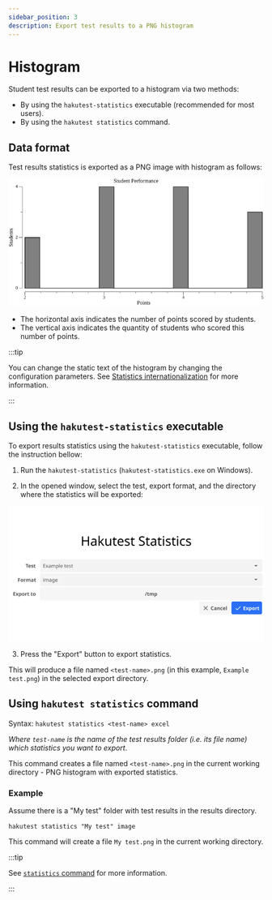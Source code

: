 ```yaml
---
sidebar_position: 3
description: Export test results to a PNG histogram
---
```


# Histogram

Student test results can be exported to a histogram via two methods:

-   By using the `hakutest-statistics` executable (recommended for most users).
-   By using the `hakutest statistics` command.

## Data format

Test results statistics is exported as a PNG image with histogram as follows:

![Histogram example](./img/histogram.webp)

-   The horizontal axis indicates the number of points scored by students.
-   The vertical axis indicates the quantity of students who scored this number of points.

:::tip

You can change the static text of the histogram by changing the configuration parameters. See [Statistics internationalization](/docs/i18n/stats#image) for more information.

:::

## Using the `hakutest-statistics` executable

To export results statistics using the `hakutest-statistics` executable, follow the instruction bellow:

1. Run the `hakutest-statistics` (`hakutest-statistics.exe` on Windows).

2. In the opened window, select the test, export format, and the directory where the statistics will be exported:

![Hakutest statistics Histogram](./img/example-image.webp)

3. Press the "Export" button to export statistics.

This will produce a file named `<test-name>.png` (in this example, `Example test.png`) in the selected export directory.

## Using `hakutest statistics` command

Syntax: `hakutest statistics <test-name> excel`

_Where `test-name` is the name of the test results folder (i.e. its file name) which statistics you want to export_.

This command creates a file named `<test-name>.png` in the current working directory - PNG histogram with exported statistics.

### Example

Assume there is a "My test" folder with test results in the results directory.

```shell title='Command'
hakutest statistics "My test" image
```

This command will create a file `My test.png` in the current working directory.

:::tip

See [`statistics` command](/docs/cli/statistics) for more information.

:::
